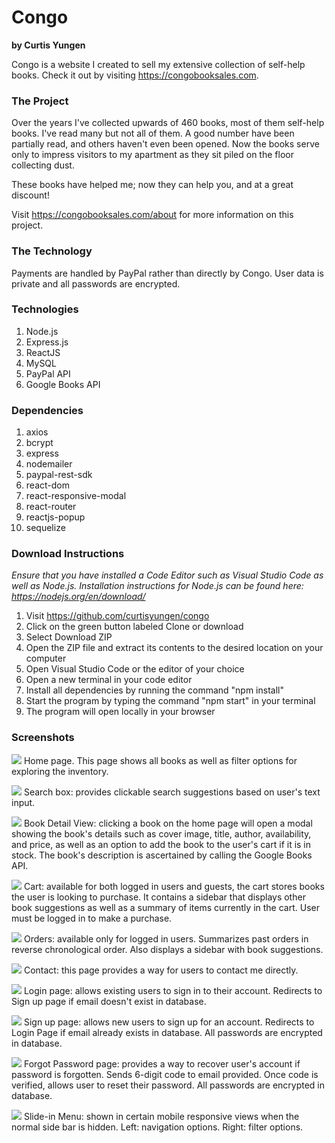 # Congo
**by Curtis Yungen**

Congo is a website I created to sell my extensive collection of self-help books. Check it out by visiting https://congobooksales.com.

### The Project

Over the years I've collected upwards of 460 books, most of them self-help books. I've read many but not all of them. A good number have been partially read, and others haven't even been opened. Now the books serve only to impress visitors to my apartment as they sit piled on the floor collecting dust.

These books have helped me; now they can help you, and at a great discount!

Visit https://congobooksales.com/about for more information on this project. 

### The Technology

Payments are handled by PayPal rather than directly by Congo. User data is private and all passwords are encrypted.

### Technologies
1) Node.js
2) Express.js
3) ReactJS
4) MySQL
5) PayPal API
6) Google Books API

### Dependencies
1) axios
2) bcrypt
3) express
4) nodemailer
5) paypal-rest-sdk
6) react-dom
7) react-responsive-modal
8) react-router
9) reactjs-popup
10) sequelize

### Download Instructions

*Ensure that you have installed a Code Editor such as Visual Studio Code as well as Node.js.
Installation instructions for Node.js can be found here: https://nodejs.org/en/download/*

1) Visit https://github.com/curtisyungen/congo
2) Click on the green button labeled Clone or download
3) Select Download ZIP
4) Open the ZIP file and extract its contents to the desired location on your computer
5) Open Visual Studio Code or the editor of your choice
6) Open a new terminal in your code editor
7) Install all dependencies by running the command "npm install"
8) Start the program by typing the command "npm start" in your terminal
9) The program will open locally in your browser

### Screenshots

![](client/src/images/screenshots/home.png)
Home page. This page shows all books as well as filter options for exploring the inventory. 

![](client/src/images/screenshots/suggestions.png)
Search box: provides clickable search suggestions based on user's text input.

![](client/src/images/screenshots/book.png)
Book Detail View: clicking a book on the home page will open a modal showing the book's details such as cover image, title, author, availability, and price, as well as an option to add the book to the user's cart if it is in stock. The book's description is ascertained by calling the Google Books API.

![](client/src/images/screenshots/cart.png)
Cart: available for both logged in users and guests, the cart stores books the user is looking to purchase. It contains a sidebar that displays other book suggestions as well as a summary of items currently in the cart. User must be logged in to make a purchase.

![](client/src/images/screenshots/orders.png)
Orders: available only for logged in users. Summarizes past orders in reverse chronological order. Also displays a sidebar with book suggestions.

![](client/src/images/screenshots/contact.png)
Contact: this page provides a way for users to contact me directly.

![](client/src/images/screenshots/signin.png)
Login page: allows existing users to sign in to their account. Redirects to Sign up page if email doesn't exist in database.

![](client/src/images/screenshots/create.png)
Sign up page: allows new users to sign up for an account. Redirects to Login Page if email already exists in database. All passwords are encrypted in database.

![](client/src/images/screenshots/forgot.png)
Forgot Password page: provides a way to recover user's account if password is forgotten. Sends 6-digit code to email provided. Once code is verified, allows user to reset their password. All passwords are encrypted in database.

![](client/src/images/screenshots/slideInMenu.png)
Slide-in Menu: shown in certain mobile responsive views when the normal side bar is hidden. Left: navigation options. Right: filter options.
